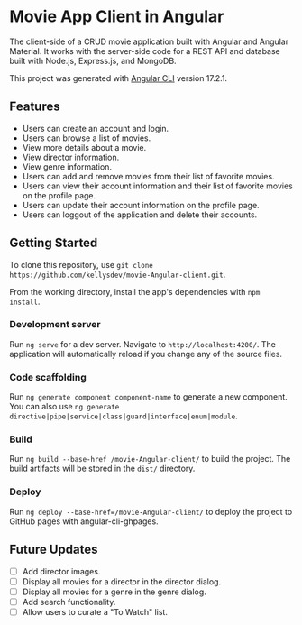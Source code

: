 # Movie App Client in Angular

The client-side of a CRUD movie application built with Angular and Angular Material.  It works with the server-side code for a REST API and database built with Node.js, Express.js, and MongoDB.

This project was generated with [Angular CLI](https://github.com/angular/angular-cli) version 17.2.1.

## Features

- Users can create an account and login.
- Users can browse a list of movies.
- View more details about a movie.
- View director information.
- View genre information.
- Users can add and remove movies from their list of favorite movies.
- Users can view their account information and their list of favorite movies on the profile page.
- Users can update their account information on the profile page.
- Users can loggout of the application and delete their accounts.

## Getting Started

To clone this repository, use `git clone https://github.com/kellysdev/movie-Angular-client.git`.

From the working directory, install the app's dependencies with `npm install`.

### Development server

Run `ng serve` for a dev server. Navigate to `http://localhost:4200/`. The application will automatically reload if you change any of the source files.

### Code scaffolding

Run `ng generate component component-name` to generate a new component. You can also use `ng generate directive|pipe|service|class|guard|interface|enum|module`.

### Build

Run `ng build --base-href /movie-Angular-client/` to build the project. The build artifacts will be stored in the `dist/` directory.

### Deploy

Run `ng deploy --base-href=/movie-Angular-client/` to deploy the project to GitHub pages with angular-cli-ghpages.

## Future Updates

- [ ] Add director images.
- [ ] Display all movies for a director in the director dialog.
- [ ] Display all movies for a genre in the genre dialog.
- [ ] Add search functionality.
- [ ] Allow users to curate a "To Watch" list.
